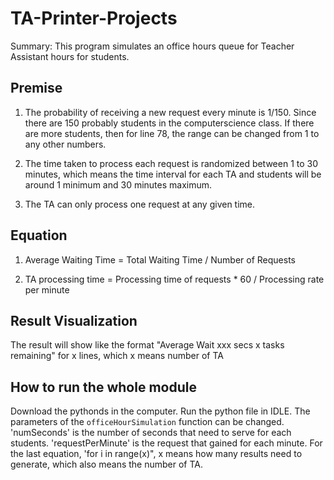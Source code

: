# TA-Printer-Projects

Summary: This program simulates an office hours queue for Teacher Assistant hours for students.

## Premise
1. The probability of receiving a new request every minute is 1/150. Since there are 150 probably students in the computerscience class. If there are more students, then for line 78, the range can be changed from 1 to any other numbers. 

2. The time taken to process each request is randomized between 1 to 30 minutes, which means the time interval for each TA and students will be around 1 minimum and 30 minutes maximum. 

3. The TA can only process one request at any given time.

## Equation
1. Average Waiting Time = Total Waiting Time / Number of Requests
  
2. TA processing time = Processing time of requests * 60 / Processing rate per minute

## Result Visualization

The result will show like the format "Average Wait xxx secs x tasks remaining" for x lines, which x means number of TA

## How to run the whole module

Download the pythonds in the computer. Run the python file in IDLE. The parameters of the `officeHourSimulation` function can be changed. 'numSeconds' is the number of seconds that need to serve for each students. 'requestPerMinute' is the request that gained for each minute. For the last equation, 'for i in range(x)", x means how many results need to generate, which also means the number of TA. 
